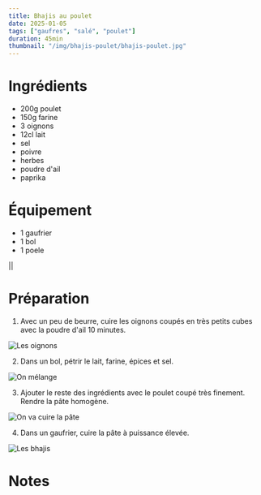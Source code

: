 ```yaml
---
title: Bhajis au poulet
date: 2025-01-05
tags: ["gaufres", "salé", "poulet"]
duration: 45min
thumbnail: "/img/bhajis-poulet/bhajis-poulet.jpg"
---
```


# Ingrédients

+ 200g poulet
+ 150g farine
+ 3 oignons
+ 12cl lait
+ sel
+ poivre
+ herbes
+ poudre d'ail
+ paprika

# Équipement

+ 1 gaufrier
+ 1 bol
+ 1 poele

||

# Préparation

1. Avec un peu de beurre, cuire les oignons coupés en très petits cubes avec la poudre d'ail 10 minutes.

![Les oignons](/img/bhajis-poulet/bhajis-poulet-step-1.jpg)

2. Dans un bol, pétrir le lait, farine, épices et sel.

![On mélange](/img/bhajis-poulet/bhajis-poulet-step-2.jpg)

3. Ajouter le reste des ingrédients avec le poulet coupé très finement. Rendre la pâte homogène.

![On va cuire la pâte](/img/bhajis-poulet/bhajis-poulet-step-3.jpg)

4. Dans un gaufrier, cuire la pâte à puissance élevée.

![Les bhajis](/img/bhajis-poulet/bhajis-poulet-step-4.jpg)

# Notes

